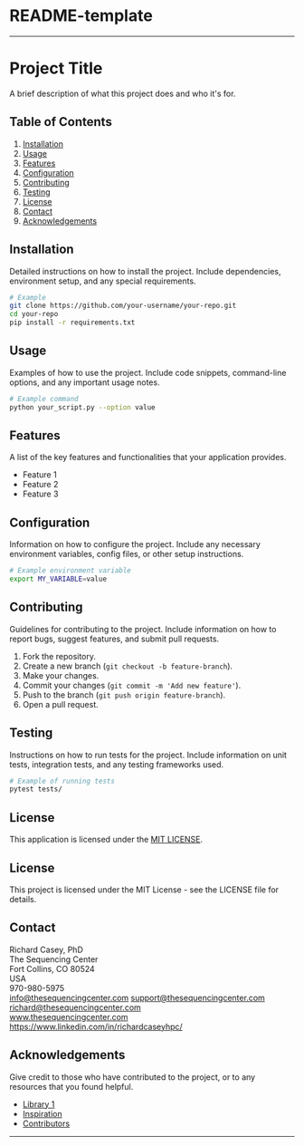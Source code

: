 # README-template

---

# Project Title

A brief description of what this project does and who it's for.

## Table of Contents

1. [Installation](#installation)
2. [Usage](#usage)
3. [Features](#features)
4. [Configuration](#configuration)
5. [Contributing](#contributing)
6. [Testing](#testing)
7. [License](#license)
8. [Contact](#contact)
9. [Acknowledgements](#acknowledgements)

## Installation

Detailed instructions on how to install the project. Include dependencies, environment setup, and any special requirements.

```bash
# Example
git clone https://github.com/your-username/your-repo.git
cd your-repo
pip install -r requirements.txt
```

## Usage

Examples of how to use the project. Include code snippets, command-line options, and any important usage notes.

```bash
# Example command
python your_script.py --option value
```

## Features

A list of the key features and functionalities that your application provides.

- Feature 1
- Feature 2
- Feature 3

## Configuration

Information on how to configure the project. Include any necessary environment variables, config files, or other setup instructions.

```bash
# Example environment variable
export MY_VARIABLE=value
```

## Contributing

Guidelines for contributing to the project. Include information on how to report bugs, suggest features, and submit pull requests.

1. Fork the repository.
2. Create a new branch (`git checkout -b feature-branch`).
3. Make your changes.
4. Commit your changes (`git commit -m 'Add new feature'`).
5. Push to the branch (`git push origin feature-branch`).
6. Open a pull request.

## Testing

Instructions on how to run tests for the project. Include information on unit tests, integration tests, and any testing frameworks used.

```bash
# Example of running tests
pytest tests/
```

## License

This application is licensed under the [MIT LICENSE](LICENSE).

## License
This project is licensed under the MIT License - see the LICENSE file for details.

## Contact

Richard Casey, PhD  
The Sequencing Center  
Fort Collins, CO  80524  
USA  
970-980-5975  
info@thesequencingcenter.com
support@thesequencingcenter.com
richard@thesequencingcenter.com  
www.thesequencingcenter.com  
https://www.linkedin.com/in/richardcaseyhpc/

## Acknowledgements

Give credit to those who have contributed to the project, or to any resources that you found helpful.

- [Library 1](https://example.com)
- [Inspiration](https://example.com)
- [Contributors](https://github.com/your-username/your-repo/graphs/contributors)

---
